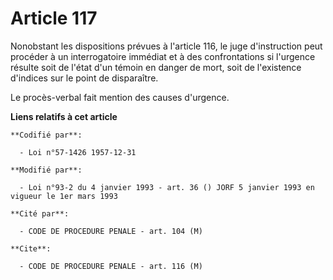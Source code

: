 # Article 117

Nonobstant les dispositions prévues à l'article 116, le juge d'instruction peut procéder à un interrogatoire immédiat et à
des confrontations si l'urgence résulte soit de l'état d'un témoin en danger de mort, soit de l'existence d'indices sur le
point de disparaître.

Le procès-verbal fait mention des causes d'urgence.

**Liens relatifs à cet article**

	**Codifié par**:

	  - Loi n°57-1426 1957-12-31

	**Modifié par**:

	  - Loi n°93-2 du 4 janvier 1993 - art. 36 () JORF 5 janvier 1993 en vigueur le 1er mars 1993

	**Cité par**:

	  - CODE DE PROCEDURE PENALE - art. 104 (M)

	**Cite**:

	  - CODE DE PROCEDURE PENALE - art. 116 (M)
